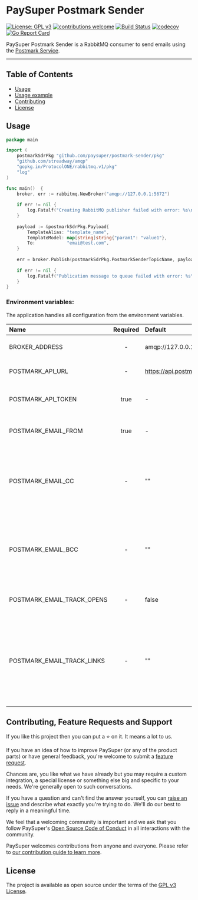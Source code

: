 # PaySuper Postmark Sender

[![License: GPL v3](https://img.shields.io/badge/License-GPLv3-brightgreen.svg)](https://www.gnu.org/licenses/gpl-3.0)
[![contributions welcome](https://img.shields.io/badge/contributions-welcome-brightgreen.svg?style=flat)](https://github.com/paysuper/postmark-sender/issues)
[![Build Status](https://travis-ci.org/paysuper/postmark-sender.svg?branch=master)](https://travis-ci.org/paysuper/postmark-sender) 
[![codecov](https://codecov.io/gh/paysuper/postmark-sender/branch/master/graph/badge.svg)](https://codecov.io/gh/paysuper/postmark-sender)
[![Go Report Card](https://goreportcard.com/badge/github.com/paysuper/postmark-sender)](https://goreportcard.com/report/github.com/paysuper/postmark-sender)

PaySuper Postmark Sender is a RabbitMQ consumer to send emails using the [Postmark Service](https://postmarkapp.com).

***

## Table of Contents

- [Usage](#usage)
- [Usage example](#usage-example)
- [Contributing](#contributing-feature-requests-and-support)
- [License](#license)

## Usage

```go
package main

import (
    postmarkSdrPkg "github.com/paysuper/postmark-sender/pkg"
    "github.com/streadway/amqp"
    "gopkg.in/ProtocolONE/rabbitmq.v1/pkg"
    "log"
)

func main()  {
    broker, err := rabbitmq.NewBroker("amqp://127.0.0.1:5672")
    
    if err != nil {
        log.Fatalf("Creating RabbitMQ publisher failed with error: %s\n", err)
    }
    
    payload := &postmarkSdrPkg.Payload{
        TemplateAlias: "template_name",
        TemplateModel: map[string]string{"param1": "value1"},
        To:            "emai@test.com",
    }
    
    err = broker.Publish(postmarkSdrPkg.PostmarkSenderTopicName, payload, amqp.Table{})
    
    if err != nil {
        log.Fatalf("Publication message to queue failed with error: %s\n", err)
    }
}
```

### Environment variables:

The application handles all configuration from the environment variables.

| Name                            | Required | Default                                        | Description                                                                                                                             |
|:--------------------------------|:--------:|:-----------------------------------------------|:----------------------------------------------------------------------------------------------------------------------------------------|
| BROKER_ADDRESS                  | -        | amqp://127.0.0.1:5672                          | The RabbitMQ URL address.                                                                                                                    |
| POSTMARK_API_URL                | -        | https://api.postmarkapp.com/email/withTemplate | The Postmark API URL.                                                                                                                        |
| POSTMARK_API_TOKEN              | true     | -                                              | The Postmark API security token.                                                                                                             |
| POSTMARK_EMAIL_FROM             | true     | -                                              | The sender email to send emails to users.                                                                                                    |
| POSTMARK_EMAIL_CC               | -        | ""                                             | The CC recipient email address. Multiple addresses are comma separated. Max 50.                                                              |
| POSTMARK_EMAIL_BCC              | -        | ""                                             | The BCC recipient email address. Multiple addresses are comma separated. Max 50.                                                             |
| POSTMARK_EMAIL_TRACK_OPENS      | -        | false                                          | Activate the open tracking for all emails.                                                                                                   |
| POSTMARK_EMAIL_TRACK_LINKS      | -        | ""                                             | Activate the link tracking for links in the HTML or Text bodies of this email. Possible options: None, HtmlAndText, HtmlOnly, TextOnly.      |


## Contributing, Feature Requests and Support

If you like this project then you can put a ⭐ on it. It means a lot to us.

If you have an idea of how to improve PaySuper (or any of the product parts) or have general feedback, you're welcome to submit a [feature request](../../issues/new?assignees=&labels=&template=feature_request.md&title=).

Chances are, you like what we have already but you may require a custom integration, a special license or something else big and specific to your needs. We're generally open to such conversations.

If you have a question and can't find the answer yourself, you can [raise an issue](../../issues/new?assignees=&labels=&template=issue--support-request.md&title=I+have+a+question+about+<this+and+that>+%5BSupport%5D) and describe what exactly you're trying to do. We'll do our best to reply in a meaningful time.

We feel that a welcoming community is important and we ask that you follow PaySuper's [Open Source Code of Conduct](https://github.com/paysuper/code-of-conduct/blob/master/README.md) in all interactions with the community.

PaySuper welcomes contributions from anyone and everyone. Please refer to [our contribution guide to learn more](CONTRIBUTING.md).

## License

The project is available as open source under the terms of the [GPL v3 License](https://www.gnu.org/licenses/gpl-3.0).
